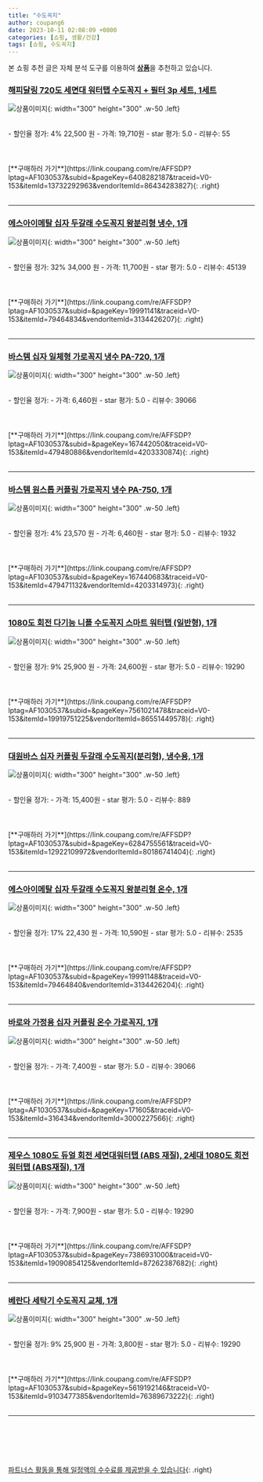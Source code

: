 ```yaml
---
title: "수도꼭지"
author: coupang6
date: 2023-10-11 02:08:09 +0800
categories: [쇼핑, 생활/건강]
tags: [쇼핑, 수도꼭지]
---
```


본 쇼핑 추천 글은 자체 분석 도구를 이용하여 [**상품**](https://link.coupang.com/a/bao1ui)을 추천하고 있습니다.

### [해피달링 720도 세면대 워터탭 수도꼭지 + 필터 3p 세트, 1세트](https://link.coupang.com/re/AFFSDP?lptag=AF1030537&subid=&pageKey=6408282187&traceid=V0-153&itemId=13732292963&vendorItemId=86434283827)

![상품이미지](https://thumbnail9.coupangcdn.com/thumbnails/remote/230x230ex/image/retail/images/5848902305074792-656c4283-ce63-44ef-9ddd-47ef36235aa1.jpg){: width="300" height="300" .w-50 .left}


<br>
- 할인율 정가: 4%  22,500   원
- 가격: 19,710원
- star 평가: 5.0
- 리뷰수: 55
<br>
<br>
<br>
<br>
[**구매하러 가기**](https://link.coupang.com/re/AFFSDP?lptag=AF1030537&subid=&pageKey=6408282187&traceid=V0-153&itemId=13732292963&vendorItemId=86434283827){: .right}
<br>
<br>

---

### [에스아이메탈 십자 두갈래 수도꼭지 왕분리형 냉수, 1개](https://link.coupang.com/re/AFFSDP?lptag=AF1030537&subid=&pageKey=19991141&traceid=V0-153&itemId=79464834&vendorItemId=3134426207)

![상품이미지](https://thumbnail6.coupangcdn.com/thumbnails/remote/230x230ex/image/retail/images/2017/04/25/18/5/f73fe71f-8ebb-4c42-90fc-f2efb57790d1.jpg){: width="300" height="300" .w-50 .left}


<br>
- 할인율 정가: 32%  34,000   원
- 가격: 11,700원
- star 평가: 5.0
- 리뷰수: 45139
<br>
<br>
<br>
<br>
[**구매하러 가기**](https://link.coupang.com/re/AFFSDP?lptag=AF1030537&subid=&pageKey=19991141&traceid=V0-153&itemId=79464834&vendorItemId=3134426207){: .right}
<br>
<br>

---

### [바스템 십자 일체형 가로꼭지 냉수 PA-720, 1개](https://link.coupang.com/re/AFFSDP?lptag=AF1030537&subid=&pageKey=167442050&traceid=V0-153&itemId=479480886&vendorItemId=4203330874)

![상품이미지](https://thumbnail7.coupangcdn.com/thumbnails/remote/230x230ex/image/retail/images/2018/12/13/16/1/ae3522bf-0202-48d6-a91d-ae7ba9ea73f7.jpg){: width="300" height="300" .w-50 .left}


<br>
- 할인율 정가: 
- 가격: 6,460원
- star 평가: 5.0
- 리뷰수: 39066
<br>
<br>
<br>
<br>
[**구매하러 가기**](https://link.coupang.com/re/AFFSDP?lptag=AF1030537&subid=&pageKey=167442050&traceid=V0-153&itemId=479480886&vendorItemId=4203330874){: .right}
<br>
<br>

---

### [바스템 원스톱 커플링 가로꼭지 냉수 PA-750, 1개](https://link.coupang.com/re/AFFSDP?lptag=AF1030537&subid=&pageKey=167440683&traceid=V0-153&itemId=479471132&vendorItemId=4203314973)

![상품이미지](https://thumbnail10.coupangcdn.com/thumbnails/remote/230x230ex/image/retail/images/2018/12/13/16/3/2fba9987-f34c-4057-98a9-2b37b7687178.jpg){: width="300" height="300" .w-50 .left}


<br>
- 할인율 정가: 4%  23,570   원
- 가격: 6,460원
- star 평가: 5.0
- 리뷰수: 1932
<br>
<br>
<br>
<br>
[**구매하러 가기**](https://link.coupang.com/re/AFFSDP?lptag=AF1030537&subid=&pageKey=167440683&traceid=V0-153&itemId=479471132&vendorItemId=4203314973){: .right}
<br>
<br>

---

### [1080도 회전 다기능 니플 수도꼭지 스마트 워터탭 (일반형), 1개](https://link.coupang.com/re/AFFSDP?lptag=AF1030537&subid=&pageKey=7561021478&traceid=V0-153&itemId=19919751225&vendorItemId=86551449578)

![상품이미지](https://thumbnail7.coupangcdn.com/thumbnails/remote/230x230ex/image/vendor_inventory/7d3f/786125be60037ec9f271dec0c437c85bffa26371ff6d90ab0bd6879b0f1f.jpg){: width="300" height="300" .w-50 .left}


<br>
- 할인율 정가: 9%  25,900   원
- 가격: 24,600원
- star 평가: 5.0
- 리뷰수: 19290
<br>
<br>
<br>
<br>
[**구매하러 가기**](https://link.coupang.com/re/AFFSDP?lptag=AF1030537&subid=&pageKey=7561021478&traceid=V0-153&itemId=19919751225&vendorItemId=86551449578){: .right}
<br>
<br>

---

### [대원바스 십자 커플링 두갈래 수도꼭지(분리형), 냉수용, 1개](https://link.coupang.com/re/AFFSDP?lptag=AF1030537&subid=&pageKey=6284755561&traceid=V0-153&itemId=12922109972&vendorItemId=80186741404)

![상품이미지](https://thumbnail10.coupangcdn.com/thumbnails/remote/230x230ex/image/vendor_inventory/a194/af3d33dea6c57d25b81abd6caae70cdfd944c668414946c15c33ee2f69f9.jpg){: width="300" height="300" .w-50 .left}


<br>
- 할인율 정가: 
- 가격: 15,400원
- star 평가: 5.0
- 리뷰수: 889
<br>
<br>
<br>
<br>
[**구매하러 가기**](https://link.coupang.com/re/AFFSDP?lptag=AF1030537&subid=&pageKey=6284755561&traceid=V0-153&itemId=12922109972&vendorItemId=80186741404){: .right}
<br>
<br>

---

### [에스아이메탈 십자 두갈래 수도꼭지 왕분리형 온수, 1개](https://link.coupang.com/re/AFFSDP?lptag=AF1030537&subid=&pageKey=19991148&traceid=V0-153&itemId=79464840&vendorItemId=3134426204)

![상품이미지](https://thumbnail8.coupangcdn.com/thumbnails/remote/230x230ex/image/retail/images/2017/04/25/18/0/09a65c3a-2a52-46af-9887-cf483f127145.jpg){: width="300" height="300" .w-50 .left}


<br>
- 할인율 정가: 17%  22,430   원
- 가격: 10,590원
- star 평가: 5.0
- 리뷰수: 2535
<br>
<br>
<br>
<br>
[**구매하러 가기**](https://link.coupang.com/re/AFFSDP?lptag=AF1030537&subid=&pageKey=19991148&traceid=V0-153&itemId=79464840&vendorItemId=3134426204){: .right}
<br>
<br>

---

### [바로와 가정용 십자 커플링 온수 가로꼭지, 1개](https://link.coupang.com/re/AFFSDP?lptag=AF1030537&subid=&pageKey=171605&traceid=V0-153&itemId=316434&vendorItemId=3000227566)

![상품이미지](https://thumbnail8.coupangcdn.com/thumbnails/remote/230x230ex/image/product/image/vendoritem/2018/11/29/3000227566/8d51b5fa-5473-4e23-a2bb-16ee0228a29a.jpg){: width="300" height="300" .w-50 .left}


<br>
- 할인율 정가: 
- 가격: 7,400원
- star 평가: 5.0
- 리뷰수: 39066
<br>
<br>
<br>
<br>
[**구매하러 가기**](https://link.coupang.com/re/AFFSDP?lptag=AF1030537&subid=&pageKey=171605&traceid=V0-153&itemId=316434&vendorItemId=3000227566){: .right}
<br>
<br>

---

### [제우스 1080도 듀얼 회전 세면대워터탭 (ABS 재질), 2세대 1080도 회전 워터탭 (ABS재질), 1개](https://link.coupang.com/re/AFFSDP?lptag=AF1030537&subid=&pageKey=7386931000&traceid=V0-153&itemId=19090854125&vendorItemId=87262387682)

![상품이미지](https://thumbnail7.coupangcdn.com/thumbnails/remote/230x230ex/image/vendor_inventory/bd7d/4c0034a769bbeaec6fc6b351b3518af7634296e38a50622a7d8f755c0468.jpg){: width="300" height="300" .w-50 .left}


<br>
- 할인율 정가: 
- 가격: 7,900원
- star 평가: 5.0
- 리뷰수: 19290
<br>
<br>
<br>
<br>
[**구매하러 가기**](https://link.coupang.com/re/AFFSDP?lptag=AF1030537&subid=&pageKey=7386931000&traceid=V0-153&itemId=19090854125&vendorItemId=87262387682){: .right}
<br>
<br>

---

### [베란다 세탁기 수도꼭지 교체, 1개](https://link.coupang.com/re/AFFSDP?lptag=AF1030537&subid=&pageKey=5619192146&traceid=V0-153&itemId=9103477385&vendorItemId=76389673222)

![상품이미지](https://thumbnail8.coupangcdn.com/thumbnails/remote/230x230ex/image/vendor_inventory/811b/d3452470568e491819842795ad0b9678765e7ddfbda05db9c09d748bf717.jpg){: width="300" height="300" .w-50 .left}


<br>
- 할인율 정가: 9%  25,900   원
- 가격: 3,800원
- star 평가: 5.0
- 리뷰수: 19290
<br>
<br>
<br>
<br>
[**구매하러 가기**](https://link.coupang.com/re/AFFSDP?lptag=AF1030537&subid=&pageKey=5619192146&traceid=V0-153&itemId=9103477385&vendorItemId=76389673222){: .right}
<br>
<br>

---
<br><br><br><br><br> [파트너스 활동을 통해 일정액의 수수료를 제공받을 수 있습니다](https://link.coupang.com/a/bao1ui){: .right}